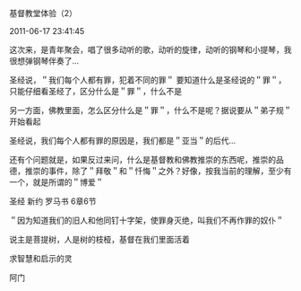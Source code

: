 基督教堂体验（2）

2011-06-17 23:41:45

这次来，是青年聚会，唱了很多动听的歌，动听的旋律，动听的钢琴和小提琴，我很想弹钢琴伴奏了...

圣经说，＂我们每个人都有罪，犯着不同的罪＂ 要知道什么是圣经说的＂罪＂，只能仔细看圣经了，区分什么是＂罪＂，什么不是

另一方面，佛教里面，怎么区分什么是＂罪＂，什么不是呢？据说要从＂弟子规＂开始看起

圣经说，我们每个人都有罪的原因是，我们都是＂亚当＂的后代...

还有个问题就是，如果反过来问，什么是基督教和佛教推崇的东西呢，推崇的品德，推崇的事件，除了＂拜敬＂和＂忏悔＂之外？好像，按我当前的理解，至少有一个，就是所谓的＂博爱＂

圣经 新约 罗马书 6章6节

＂因为知道我们的旧人和他同钉十字架，使罪身灭绝，叫我们不再作罪的奴仆＂

说主是菩提树，人是树的枝桠，基督在我们里面活着

求智慧和启示的灵

阿门